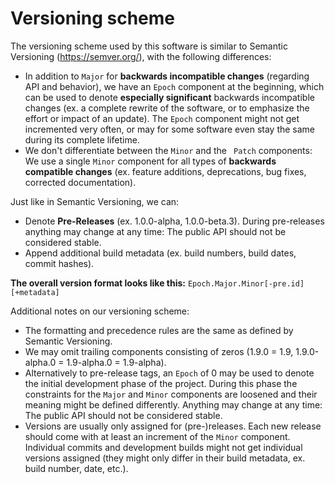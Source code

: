 # Versioning scheme

The versioning scheme used by this software is similar to Semantic Versioning (https://semver.org/), with the following differences:
* In addition to ```Major``` for **backwards incompatible changes** (regarding API and behavior), we have an ```Epoch``` component at the beginning, which can be used to denote **especially significant** backwards incompatible changes (ex. a complete rewrite of the software, or to emphasize the effort or impact of an update). The ```Epoch``` component might not get incremented very often, or may for some software even stay the same during its complete lifetime.
* We don't differentiate between the ```Minor``` and the ``` Patch``` components: We use a single ```Minor``` component for all types of **backwards compatible changes** (ex. feature additions, deprecations, bug fixes, corrected documentation).

Just like in Semantic Versioning, we can:
* Denote **Pre-Releases** (ex. 1.0.0-alpha, 1.0.0-beta.3). During pre-releases anything may change at any time: The public API should not be considered stable.
* Append additional build metadata (ex. build numbers, build dates, commit hashes).

**The overall version format looks like this:** ```Epoch.Major.Minor[-pre.id][+metadata]```

Additional notes on our versioning scheme:
* The formatting and precedence rules are the same as defined by Semantic Versioning.
* We may omit trailing components consisting of zeros (1.9.0 = 1.9, 1.9.0-alpha.0 = 1.9-alpha.0 = 1.9-alpha).
* Alternatively to pre-release tags, an ```Epoch``` of 0 may be used to denote the initial development phase of the project. During this phase the constraints for the ```Major``` and ```Minor``` components are loosened and their meaning might be defined differently. Anything may change at any time: The public API should not be considered stable.
* Versions are usually only assigned for (pre-)releases. Each new release should come with at least an increment of the ```Minor``` component. Individual commits and development builds might not get individual versions assigned (they might only differ in their build metadata, ex. build number, date, etc.).
